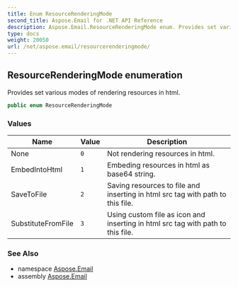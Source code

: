 ```yaml
---
title: Enum ResourceRenderingMode
second_title: Aspose.Email for .NET API Reference
description: Aspose.Email.ResourceRenderingMode enum. Provides set various modes of rendering resources in html
type: docs
weight: 20050
url: /net/aspose.email/resourcerenderingmode/
---
```

## ResourceRenderingMode enumeration

Provides set various modes of rendering resources in html.

```csharp
public enum ResourceRenderingMode
```

### Values

| Name | Value | Description |
| --- | --- | --- |
| None | `0` | Not rendering resources in html. |
| EmbedIntoHtml | `1` | Embeding resources in html as base64 string. |
| SaveToFile | `2` | Saving resources to file and inserting in html src tag with path to this file. |
| SubstituteFromFile | `3` | Using custom file as icon and inserting in html src tag with path to this file. |

### See Also

* namespace [Aspose.Email](../../aspose.email/)
* assembly [Aspose.Email](../../)


